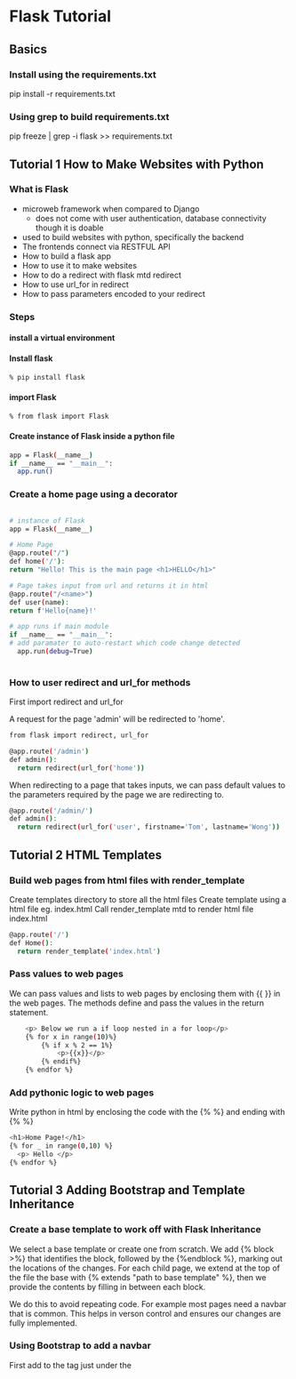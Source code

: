 # Flask Tutorial

## Basics

### Install using the requirements.txt

pip install -r requirements.txt

### Using grep to build requirements.txt

pip freeze | grep -i flask >> requirements.txt

## Tutorial 1 How to Make Websites with Python

### What is Flask

- microweb framework when compared to Django
  - does not come with user authentication, database connectivity though it is doable
- used to build websites with python, specifically the backend
- The frontends connect via RESTFUL API
- How to build a flask app
- How to use it to make websites
- How to do a redirect with flask mtd redirect
- How to use url_for in redirect
- How to pass parameters encoded to your redirect

### Steps

#### install a virtual environment

#### Install flask

```bash
% pip install flask
```

#### import Flask

```bash
% from flask import Flask
```

#### Create instance of Flask inside a python file

```bash
app = Flask(__name__)
if __name__ == "__main__":
  app.run()
```

### Create a home page using a decorator

```bash

# instance of Flask
app = Flask(__name__)

# Home Page
@app.route("/")
def home('/'):
return "Hello! This is the main page <h1>HELLO</h1>"

# Page takes input from url and returns it in html
@app.route("/<name>")
def user(name):
return f'Hello{name}!'

# app runs if main module
if __name__ == "__main__":
# add paramater to auto-restart which code change detected
  app.run(debug=True)
 
```

### How to user redirect and url_for methods

First import redirect and url_for

A request for the page 'admin' will be redirected to 'home'.

```bash
from flask import redirect, url_for

@app.route('/admin')
def admin():
  return redirect(url_for('home'))
```

When redirecting to a page that takes inputs, we can pass default values to the parameters required by the page we are redirecting to.

```bash
@app.route('/admin/')
def admin():
  return redirect(url_for('user', firstname='Tom', lastname='Wong'))
```

## Tutorial 2 HTML Templates

### Build web pages from html files with render_template

Create templates directory to store all the html files
Create template using a html file eg. index.html
Call render_template mtd to render html file index.html

```bash
@app.route('/')
def Home():
  return render_template('index.html')
```

### Pass values to web pages

We can pass values and lists to web pages by enclosing them with {{ }} in the web pages.  The methods define and pass the values in the return statement.

```bash
    <p> Below we run a if loop nested in a for loop</p>
    {% for x in range(10)%}
        {% if x % 2 == 1%}
            <p>{{x}}</p>
        {% endif%}
    {% endfor %}
```

### Add pythonic logic to web pages

Write python in html by enclosing the code with the {% %} and ending with {% %}

```bash
<h1>Home Page!</h1>
{% for _ in range(0,10) %}
  <p> Hello </p>
{% endfor %}
```

## Tutorial 3 Adding Bootstrap and Template Inheritance

### Create a base template to work off with Flask Inheritance

We select a base template or create one from scratch.  We add {% block <block name>>%} that identifies the block, followed by  the {%endblock %}, marking out the locations of the changes.
For each child page, we extend at the top of the file the base with {% extends "path to base template" %}, then we provide the contents by filling in between each block.

We do this to avoid repeating code.  For example most pages need a navbar that is common.  This helps in verson control and ensures our changes are fully implemented.

### Using Bootstrap to add a navbar

First add to the <head> tag just under the <title> tag the link to the css code.

```bash
<title>{% block title %}{%endblock%}</title>
    <link href="https://cdn.jsdelivr.net/npm/bootstrap@5.3.0-alpha3/dist/css/bootstrap.min.css" rel="stylesheet" integrity="sha384-KK94CHFLLe+nY2dmCWGMq91rCGa5gtU4mk92HdvYe+M/SXH301p5ILy+dN9+nJOZ" crossorigin="anonymous">
  ```

Add the following javascript code via the script just before the <body> tag.

```bash
    <script src="https://cdn.jsdelivr.net/npm/bootstrap@5.3.0-alpha3/dist/js/bootstrap.bundle.min.js" integrity="sha384-ENjdO4Dr2bkBIFxQpeoTz1HIcje39Wm4jDKdf19U8gI4ddQ3GYNS7NTKfAdVQSZe" crossorigin="anonymous"></script>
  </body>
```

We can make additional modifications to change the navbar color, responsiveness and location.

### Use Bootstrap to create a navbar

We can add components to our web pages.  Here we add a navbar from Bootstrap.  I have changed the color and the search field to dark.  Below is a snippet of what was added in base_3a.html.

```bash
  <body>
    <div class="container">
        <nav class="navbar bg-primary navbar-expand-lg" data-bs-theme="dark">
            <div class="container-fluid">
```

### Tutorial 4: HTTP Methods (GET & POST ) and retrieving form Data

GET is to request for info from the server  transparently for example via the url.  
POST is to make a request for info securely via encrypted channels.

We first create index4.html to extend from base.html.
Next we define method 'login' in tutorial_4.py that render_template 'index4.html'.

We add in index4.html inside the block 'content' the following items:  a label 'Names', a text field and a submit button.

```bash
{%block content%}

<form action="#" method="POST">
    <p>Names:</p>
    <p><input type="text" name="name"/></p> 
    <p><input type="submit" submit="submit"/></p>

</form>

{%endblock%}
```

### Using the request method to determine what methods are being used

## Tutorial 5

### Sessions

Sessions are a way to store  information (user name, etc.) about a website visit between pages. The session data may be removed once the visitor logs out or leaves.

To use sessions we do the following:

```bash
from flask import Flask, request, session, render_template, url_for
from datetime import timedelta

app = Flask(__name__)

# Session data is encrypted on the server and needs a secret key
app.secret_key = 'hello'
app.permanent_session_lifetime = timedelta(minutes=5)
```

With session activated, data is stored for as long the browswr window is maintained open.  During this time data about the user can be stored in a dictionary under 'session'.  There is no need to pass around variables.
Alternatively we can determine exactly how long the data is kept in the server irrespective of the browser status.  app.permanent_session_lifetime defines how long session data should be kept, even after logout or browser closure.  After that we need to define the value of session.permanent to be true.

Now, whenever data is posted, it can be stored in the dictionary of session.

```bash
@app.route('/login/', methods = ['GET', 'POST'])
def login():
    if request.method == 'POST':
        name = request.form['name']
        # pass 'name' to session
        session["user"] = name
```

## Tutorial 6: Message Flashing

Flask allows sending of text messages to give status info.

import flash

```bash
from flask import flash
```

Add flash messages to your python code to reflect an event or status

```bash
flash('You have been logged out successfully.', 'info')
```

To display the messages add the code below to the page to for loop through the flashed messages and flash them.

### with statement

By using the with statement we achieve neat code that ensures proper acquistion and release of resources in the background.  Otherwise these resources remaining may constitute a memory leak or loss data sitting in a buffer.

```bash
{% with messages = get_flashed_messages() %}
  {% if messages %}
    {% for message in messages %}
      <p>{{message}}</p>
    {% endfor %}
  {% endif %}
```

One issue remains, the message needs some conditional statements.  When logging out, code logic so that it is flashed when the user is logged in a a session.  I personalized the code by getting the user name from the session and adding it to the message.

```bash
@app.route('/logout/')
def logout():
    if 'user' in session:
        user = session['user']
        session.pop("user", None)
        flash(f"User '{user}' has been logged out.", "info")
    return redirect(url_for('login'))
    ```

## Tutorial 7: Using SQLAlchemy dB

Steps

- install flask-sqlalchemy

  ```bash
  % pip install flask-sqlalchemy
  ```

Then just import sqlalchemy as required.


## Tutorial 9: Static Files

This includes css stylesheets and images.
We create a directory 'static' and store our static files inside, using sub-directories like images.

### CSS

- We first add a style.css stylesheet to the static folder.
- Add bootstrap script inside style.css
  - body {color:aqua;}
- Link to style.css inside the html file
- We can add our default bootstrap cdn link above to allow our style.css stylesheet to overwrite it. See below.
  
```bash
<link rel="stylesheet" type="text/css" href="{{url_for('static',filename='style.css')}}">
```

## Tutorial 10 Blueprints

Blueprints allow us to organize our code better, either functionally or into apps (referred to as divisions in exploreflask.com).  If the code is really meant to be together then blueprints are a collection of views.  Should we expect them to work as standalone apps, then divisions is the way to go.  Each app or division will have its own templates and static directories, making it easy to pass along to someone.

Steps

- import Blueprint into the new app's python file.

```bash
from flask import Blueprint
```

- register the blueprint variable in the main view python file.

```bash
second = Blueprint('second', __name__, static_folder='static', template_folder='templates')
```

- import the blueprint variable from the other view file and register it.

```bash
from second import second

then...
app.register_blueprint(second, url_prefix="")
```

### Resources

[exploreflask.com](https://exploreflask.com/en/latest/blueprints.html)

## Tutorial #11 How to deploy Flask to a Linux server

Tim recommended a few apps:

- PuTTY
- Bitvise SSH Client
- Bitvise SSH Server
He uploads his Flask app into a linode server.
Since I am using DigitalOcean I will place the page link below

[How to deploy a Flask app to Digital Ocean's app platform](https://dev.to/ajot/how-to-deploy-a-flask-app-to-digital-oceans-app-platform-goc)

[Deploy a Flask App Using Gunicorn to App Platform](https://docs.digitalocean.com/tutorials/app-deploy-flask-app/)

## References

[video](https://www.youtube.com/watch?v=mqhxxeeTbu0)
